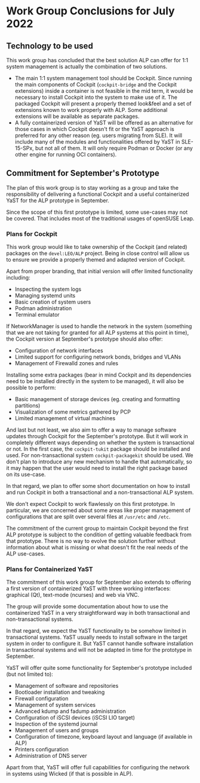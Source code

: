 # Work Group Conclusions for July 2022

## Technology to be used

This work group has concluded that the best solution ALP can offer for 1:1 system management is
actually the combination of two solutions.

* The main 1:1 system management tool should be Cockpit. Since running the main components
of Cockpit (`cockpit-bridge` and the Cockpit extensions) inside a container is not feasible in the
mid term, it would be necessary to install Cockpit into the system to make use of it. The packaged
Cockpit will present a properly themed look&feel and a set of extensions known to work properly
with ALP. Some additional extensions will be available as separate packages.
* A fully containerized version of YaST will be offered as an alternative for those cases in which
Cockpit doesn't fit or the YaST approach is preferred for any other reason (eg. users migrating
from SLE). It will include many of the modules and functionalities offered by YaST in SLE-15-SPx,
but not all of them. It will only require Podman or Docker (or any other engine for running OCI
containers).

## Commitment for September's Prototype

The plan of this work group is to stay working as a group and take the responsibility of delivering
a functional Cockpit and a useful containerized YaST for the ALP prototype in September.

Since the scope of this first prototype is limited, some use-cases may not be covered. That includes
most of the traditional usages of openSUSE Leap.

### Plans for Cockpit

This work group would like to take ownership of the Cockpit (and related) packages on the
`devel:LEO/ALP` project. Being in close control will allow us to ensure we provide a properly themed
and adapted version of Cockpit.

Apart from proper branding, that initial version will offer limited functionality including:

* Inspecting the system logs
* Managing systemd units
* Basic creation of system users
* Podman administration
* Terminal emulator

If NetworkManager is used to handle the network in the system (something that we are not taking for
granted for all ALP systems at this point in time), the Cockpit version at September's prototype
should also offer:

* Configuration of network interfaces
* Limited support for configuring network bonds, bridges and VLANs
* Management of Firewalld zones and rules

Installing some extra packages (bear in mind Cockpit and its dependencies need to be installed
directly in the system to be managed), it will also be possible to perform:

* Basic management of storage devices (eg. creating and formatting partitions)
* Visualization of some metrics gathered by PCP
* Limited management of virtual machines

And last but not least, we also aim to offer a way to manage software updates through Cockpit for
the September's prototype. But it will work in completely different ways depending on whether the
system is transactional or not. In the first case, the `cockpit-tukit` package should be installed
and used. For non-transactional system `cockpit-packagekit` should be used. We don't plan to
introduce any new mechanism to handle that automatically, so it may happen that the user would need
to install the right package based on its use-case.

In that regard, we plan to offer some short documentation on how to install and run Cockpit in both
a transactional and a non-transactional ALP system.

We don't expect Cockpit to work flawlessly on this first prototype. In particular, we are concerned
about some areas like proper management of configurations that are split over several files at
`/usr/etc` and `/etc`.

The commitment of the current group to maintain Cockpit beyond the first ALP prototype is subject to
the condition of getting valuable feedback from that prototype. There is no way to evolve the
solution further without information about what is missing or what doesn't fit the real needs of the
ALP use-cases.

### Plans for Containerized YaST

The commitment of this work group for September also extends to offering a first version of
containerized YaST with three working interfaces: graphical (Qt), text-mode (ncurses) and web via
VNC.

The group will provide some documentation about how to use the containerized YaST in a very
straightforward way in both transactional and non-transactional systems.

In that regard, we expect the YaST functionality to be somehow limited in transactional systems.
YaST usually needs to install software in the target system in order to configure it. But YaST
cannot handle software installation in transactional systems and will not be adapted in time for
the prototype in September.

YaST will offer quite some functionality for September's prototype included (but not limited to):

* Management of software and repositories
* Bootloader installation and tweaking
* Firewall configuration
* Management of system services
* Advanced kdump and fadump administration
* Configuration of iSCSI devices (iSCSI LIO target)
* Inspection of the systemd journal
* Management of users and groups
* Configuration of timezone, keyboard layout and language (if available in ALP)
* Printers configuration
* Administration of DNS server

Apart from that, YaST will offer full capabilities for configuring the network in systems using
Wicked (if that is possible in ALP).
